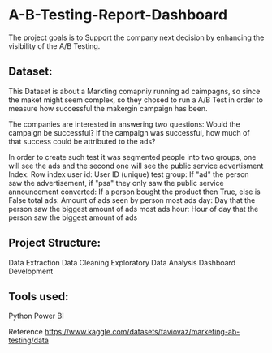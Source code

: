 # A-B-Testing-Report-Dashboard

The project goals is to Support the company next decision by enhancing the visibility of the A/B Testing.

## Dataset:

This Dataset is about a Markting comapniy running ad caimpagns, so since the maket might seem complex, so they chosed to run a A/B Test in order to measure how successful the makergin campaign has been. 

The companies are interested in answering two questions:
Would the campaign be successful?
If the campaign was successful, how much of that success could be attributed to the ads?

In order to create such test it was segmented people into two groups, one will see the ads and the second one will see the public service advertisment
Index: Row index
user id: User ID (unique)
test group: If "ad" the person saw the advertisement, if "psa" they only saw the public service announcement
converted: If a person bought the product then True, else is False
total ads: Amount of ads seen by person
most ads day: Day that the person saw the biggest amount of ads
most ads hour: Hour of day that the person saw the biggest amount of ads

## Project Structure:

Data Extraction
Data Cleaning
Exploratory Data Analysis
Dashboard Development

## Tools used:
Python
Power BI

Reference
https://www.kaggle.com/datasets/faviovaz/marketing-ab-testing/data 

